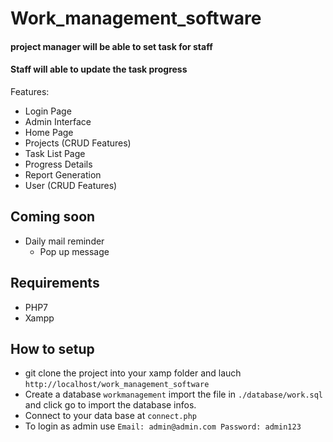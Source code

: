 # Work_management_software

#### project manager will be able to set task for staff 
#### Staff will able to update  the task progress


Features:
- Login Page
- Admin Interface
- Home Page
- Projects (CRUD Features)
- Task List Page
- Progress Details
- Report Generation
- User (CRUD Features)

## Coming soon 
- Daily mail reminder
    - Pop up message

## Requirements 
- PHP7
- Xampp

## How to setup
- git clone the project into your xamp folder and lauch `http://localhost/work_management_software`
- Create a database `workmanagement` import the file in `./database/work.sql` and click go to import the database infos.
- Connect to your data base at `connect.php`
- To login as admin use `Email: admin@admin.com Password: admin123`






